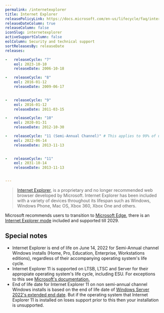 ```yaml
---
permalink: /internetexplorer
title: Internet Explorer
releasePolicyLink: https://docs.microsoft.com/en-us/lifecycle/faq/internet-explorer-microsoft-edge#what-is-the-lifecycle-policy-for-internet-explorer-
releaseDateColumn: true
releaseColumn: false
iconSlug: internetexplorer
activeSupportColumn: false
eolColumn: Security and technical support
sortReleasesBy: releaseDate
releases:

-   releaseCycle: "7" 
    eol: 2023-10-10
    releaseDate: 2006-10-18

-   releaseCycle: "8"
    eol: 2016-01-12
    releaseDate: 2009-06-17

    
-   releaseCycle: "9"
    eol: 2016-01-12
    releaseDate: 2011-03-15

-   releaseCycle: "10"
    eol: 2020-01-31
    releaseDate: 2012-10-30

-   releaseCycle: "11 (Semi-Annual Channel)" # This applies to 99% of users
    eol: 2022-06-14
    releaseDate: 2013-11-13

    
-   releaseCycle: "11"
    eol: 2031-10-14
    releaseDate: 2013-11-13


---
```


> [Internet Explorer](https://www.microsoft.com/en-us/download/internet-explorer.aspx), is a proprietary and no longer recommended web browser developed by Microsoft. Internet Explorer has been included with a variety of devices throughout its lifespan such as Windows, Windows Phone, Mac OS, Xbox 360, Xbox One and others.

Microsoft recommends users to transition to [Microsoft Edge](https://www.microsoft.com/en-us/edge), there is an [Internet Explorer mode](https://docs.microsoft.com/en-us/deployedge/edge-ie-mode) included and supported till 2029.

## Special notes

- Internet Explorer is end of life on June 14, 2022 for Semi-Annual channel Windows installs (Home, Pro, Education, Enterprise, Workstations editions), regardless of their accompanying operating system's life cycle.
- Internet Explorer 11 is supported on LTSB, LTSC and Server for their appropiate operating system's life cycle, including ESU. For exceptions to this see [Microsoft's documentation.](https://docs.microsoft.com/en-us/lifecycle/faq/internet-explorer-microsoft-edge#what-is-the-lifecycle-policy-for-internet-explorer-)
- End of life date for Internet Explorer 11 on non semi-annual channel Windows installs is based on the end of life date of [Windows Server 2022's extended end date](https://docs.microsoft.com/en-us/lifecycle/products/windows-server-2022). But if the operating system that Internet Explorer 11 is installed on loses support prior to this then your installation is unsupported.
